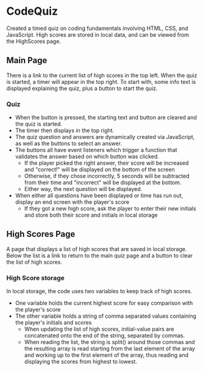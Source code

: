 # CodeQuiz

Created a timed quiz on coding fundamentals involving HTML, CSS, and JavaScript. 
High scores are stored in local data, and can be viewed from the HighScores page.

## Main Page

There is a link to the current list of high scores in the top left. When the quiz is started, a timer will appear in the top right.
To start with, some info text is displayed explaining the quiz, plus a button to start the quiz. 

### Quiz 

* When the button is pressed, the starting text and button are cleared and the quiz is started. 
* The timer then displays in the top right.
* The quiz question and answers are dynamically created via JavaScript, as well as the buttons to select an answer. 
* The buttons all have event listeners which trigger a function that validates the answer based on which button was clicked. 
  * If the player picked the right answer, their score will be increased and "correct!" will be displayed on the bottom of the screen
  * Otherwise, if they chose incorrectly, 5 seconds will be subtracted from their time and "incorrect" will be displayed at the bottom. 
  * Either way, the next question will be displayed.
* When either all questions have been displayed or time has run out, display an end screen with the player's score
  * If they got a new high score, ask the player to enter their new initials and store both their score and initials in local storage

## High Scores Page

A page that displays a list of high scores that are saved in local storage. Below the list is a link to return to the main quiz page and a button to clear the list of high scores. 

### High Score storage

In local storage, the code uses two variables to keep track of high scores. 
* One variable holds the current highest score for easy comparison with the player's score
* The other variable holds a string of comma separated values containing the player's initials and scores
  * When updating the list of high scores, initial-value pairs are concatenated onto the end of the string, separated by commas.
  * When reading the list, the string is split() around those commas and the resulting array is read starting from the last element of the array and working up to the first element of the array, thus reading and displaying the scores from highest to lowest. 